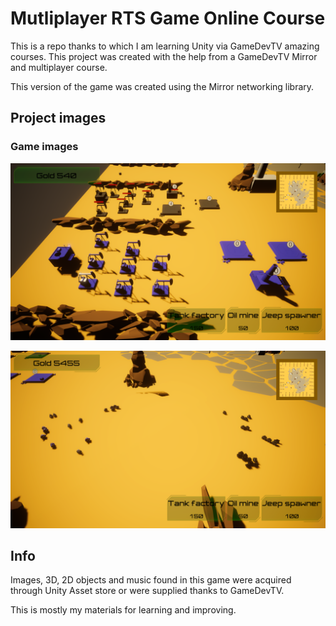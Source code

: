 # Mutliplayer RTS Game Online Course

This is a repo thanks to which I am learning Unity via GameDevTV amazing courses. 
This project was created with the help from a GameDevTV Mirror and multiplayer course.

This version of the game was created using the Mirror networking library.

## Project images
### Game images
![alt text](https://github.com/Gilderko/BP-RTS-VersionMirror/blob/master/Images/Game1.png?raw=true)

![alt text](https://github.com/Gilderko/BP-RTS-VersionMirror/blob/master/Images/Game2.png?raw=true)

## Info
Images, 3D, 2D objects and music found in this game were acquired through Unity Asset store or were
supplied thanks to GameDevTV.

This is mostly my materials for learning and improving. 
